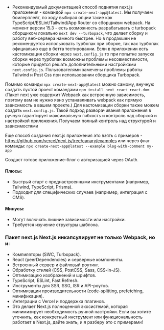 - Рекомендуемый документацией способ поднятия next.js приложения - командой `npx create-next-app@latest`. Мы получаем боилерплейт, по ходу выбирая опции такие как TypeScript/ESLint/Tailwind/App Router со сборщиком webpack. На момент версии 15.3 - есть возможность разрабатывать с turbopack сборщиком локально `next dev --turbopack`, что делает сборку и работу веб-сервера намного быстрее. Но в продакшен не рекомендуется использовать турбопак при сборке, так как турбопак официально еще в бетта тестировании. Если в приложении есть кастомизация сборки через `next.config.js` то при попытке запуска сборки через турбопак возможны проблемы несовместимости, которые придется решать дополнительными настройками `next.config.js`. Пользователями замечены проблемы работы Tailwind и Post Css при использовании сборщика Turbopack.

Помимо команды `npx create-next-app@latest` можно самому, внучную создать пустой проект командами `npm install next react react-dom` (Пакет next уже содержит Webpack как встроенную зависимость, поэтому вам не нужно явно устанавливать webpack как прямую зависимость в вашем проекте.) Для кастомизации сборки также можем создать `next.config.js`. Такой подход разворачивания приложения в ручную гарантирует максимальную гибкость и контроль над сборкой и настройкой приложения. Получаем полный контроль над структурой и зависимостями

Еще способ создания next.js приложения это взять с примеров - https://github.com/vercel/next.js/tree/canary/examples или через флаг команды:
`npx create-next-app@latest --example blog-with-comment my-app`

Создаст готове приложение-блог с авторизацией через OAuth.

#### Плюсы:

- Быстрый старт с преднастроенными инструментами (например, Tailwind, TypeScript, Prisma).
- Подходит для специфических случаев (например, интеграция с CMS).

#### Минусы:

- Могут включать лишние зависимости или настройки.
- Требуется изучение структуры шаблона.

### Пакет next.js Next.js инкапсулирует не только Webpack, но и:

- Компиляторы (SWC, Turbopack).
- React (peerDependencies) и серверные компоненты.
- Встроенный сервер и файловый роутинг.
- Обработку стилей (CSS, PostCSS, Sass, CSS-in-JS).
- Оптимизацию изображений и шрифтов.
- TypeScript, ESLint, Fast Refresh.
- Инструменты для SSR, SSG, ISR и API-роутов.
- Оптимизации производительности (code-splitting, prefetching, минификация).
- Интеграции с Vercel и поддержка плагинов.
- Это делает Next.js полноценной экосистемой, которая минимизирует необходимость ручной настройки. Если вы хотите уточнить, как конкретный инструмент или функциональность работает в Next.js, дайте знать, и я разберу это с примерами!
